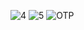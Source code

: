 ![4](https://github.com/YSaadaoui/Micro-Services-Architecture-Consul-Config-Gateway-Open-Feign-Angular/assets/94747170/0c298193-4c49-4922-94ba-e84b2a0f3f16)
![5](https://github.com/YSaadaoui/Micro-Services-Architecture-Consul-Config-Gateway-Open-Feign-Angular/assets/94747170/71cff606-c59e-48ce-b899-662d92c788c4)
![OTP](https://github.com/YSaadaoui/Micro-Services-Architecture-Consul-Config-Gateway-Open-Feign-Angular/assets/94747170/924a7029-0711-462b-9b59-f37eba1c7252)

